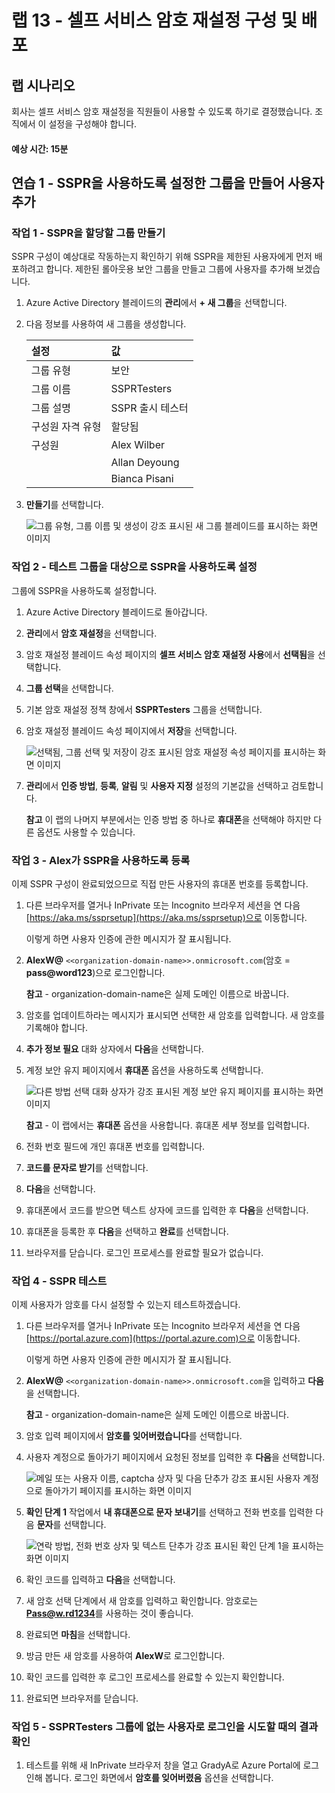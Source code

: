 ﻿---
lab:
    title: '13 - Azure AD 셀프 서비스 암호 재설정 사용'
    learning path: '02'
    module: '모듈 02 - 사용자 인증 관리'
---

# 랩 13 - 셀프 서비스 암호 재설정 구성 및 배포
## 랩 시나리오

회사는 셀프 서비스 암호 재설정을 직원들이 사용할 수 있도록 하기로 결정했습니다. 조직에서 이 설정을 구성해야 합니다.

#### 예상 시간: 15분

## 연습 1 - SSPR을 사용하도록 설정한 그룹을 만들어 사용자 추가

### 작업 1 - SSPR을 할당할 그룹 만들기

SSPR 구성이 예상대로 작동하는지 확인하기 위해 SSPR을 제한된 사용자에게 먼저 배포하려고 합니다. 제한된 롤아웃용 보안 그룹을 만들고 그룹에 사용자를 추가해 보겠습니다.

1. Azure Active Directory 블레이드의 **관리**에서 **+ 새 그룹**을 선택합니다.

2. 다음 정보를 사용하여 새 그룹을 생성합니다.

    | **설정**| **값**|
    | :--- | :--- |
    | 그룹 유형| 보안|
    | 그룹 이름| SSPRTesters|
    | 그룹 설명| SSPR 출시 테스터|
    | 구성원 자격 유형| 할당됨|
    | 구성원| Alex Wilber |
    | |  Allan Deyoung |
    | | Bianca Pisani |
  
    
3. **만들기**를 선택합니다.

    ![그룹 유형, 그룹 이름 및 생성이 강조 표시된 새 그룹 블레이드를 표시하는 화면 이미지](./media/lp2-mod2-create-sspr-security-group.png)

### 작업 2 - 테스트 그룹을 대상으로 SSPR을 사용하도록 설정

그룹에 SSPR을 사용하도록 설정합니다.

1. Azure Active Directory 블레이드로 돌아갑니다.

2. **관리**에서 **암호 재설정**을 선택합니다.

3. 암호 재설정 블레이드 속성 페이지의 **셀프 서비스 암호 재설정 사용**에서 **선택됨**을 선택합니다.

4. **그룹 선택**을 선택합니다.

5. 기본 암호 재설정 정책 창에서 **SSPRTesters** 그룹을 선택합니다.

6. 암호 재설정 블레이드 속성 페이지에서 **저장**을 선택합니다.

    ![선택됨, 그룹 선택 및 저장이 강조 표시된 암호 재설정 속성 페이지를 표시하는 화면 이미지](./media/lp2-mod2-enable-password-reset-for-selected-group.png)

7. **관리**에서 **인증 방법**, **등록**, **알림** 및 **사용자 지정** 설정의 기본값을 선택하고 검토합니다.

    **참고** 이 랩의 나머지 부분에서는 인증 방법 중 하나로 **휴대폰**을 선택해야 하지만 다른 옵션도 사용할 수 있습니다.

### 작업 3 - Alex가 SSPR을 사용하도록 등록

이제 SSPR 구성이 완료되었으므로 직접 만든 사용자의 휴대폰 번호를 등록합니다.

1. 다른 브라우저를 열거나 InPrivate 또는 Incognito 브라우저 세션을 연 다음 [https://aka.ms/ssprsetup](https://aka.ms/ssprsetup)으로 이동합니다.

    이렇게 하면 사용자 인증에 관한 메시지가 잘 표시됩니다.

2. **AlexW@** `<<organization-domain-name>>.onmicrosoft.com`(암호 = **pass@word123**)으로 로그인합니다.

    **참고** - organization-domain-name은 실제 도메인 이름으로 바꿉니다.

3. 암호를 업데이트하라는 메시지가 표시되면 선택한 새 암호를 입력합니다. 새 암호를 기록해야 합니다.

4. **추가 정보 필요** 대화 상자에서 **다음**을 선택합니다.

5. 계정 보안 유지 페이지에서 **휴대폰** 옵션을 사용하도록 선택합니다.

    ![다른 방법 선택 대화 상자가 강조 표시된 계정 보안 유지 페이지를 표시하는 화면 이미지](./media/lp2-mod2-keep-your-account-secure-page.png)

    **참고** - 이 랩에서는 **휴대폰** 옵션을 사용합니다. 휴대폰 세부 정보를 입력합니다.

6. 전화 번호 필드에 개인 휴대폰 번호를 입력합니다.
7. **코드를 문자로 받기**를 선택합니다.
8. **다음**을 선택합니다.

9. 휴대폰에서 코드를 받으면 텍스트 상자에 코드를 입력한 후 **다음**을 선택합니다.

10. 휴대폰을 등록한 후 **다음**을 선택하고 **완료**를 선택합니다.

11. 브라우저를 닫습니다. 로그인 프로세스를 완료할 필요가 없습니다.

### 작업 4 - SSPR 테스트

이제 사용자가 암호를 다시 설정할 수 있는지 테스트하겠습니다.

1. 다른 브라우저를 열거나 InPrivate 또는 Incognito 브라우저 세션을 연 다음 [https://portal.azure.com](https://portal.azure.com)으로 이동합니다.

    이렇게 하면 사용자 인증에 관한 메시지가 잘 표시됩니다.

2. **AlexW@** `<<organization-domain-name>>.onmicrosoft.com`을 입력하고 **다음**을 선택합니다.

    **참고** - organization-domain-name은 실제 도메인 이름으로 바꿉니다.

3. 암호 입력 페이지에서 **암호를 잊어버렸습니다**를 선택합니다.

4. 사용자 계정으로 돌아가기 페이지에서 요청된 정보를 입력한 후 **다음**을 선택합니다.

    ![메일 또는 사용자 이름, captcha 상자 및 다음 단추가 강조 표시된 사용자 계정으로 돌아가기 페이지를 표시하는 화면 이미지](./media/lp2-mod2-get-back-into-your-account-page.png)

5. **확인 단계 1** 작업에서 **내 휴대폰으로 문자 보내기**를 선택하고 전화 번호를 입력한 다음 **문자**를 선택합니다.

    ![연락 방법, 전화 번호 상자 및 텍스트 단추가 강조 표시된 확인 단계 1을 표시하는 화면 이미지](./media/lp2-mod2-sspr-verification-step-1.png)

6. 확인 코드를 입력하고 **다음**을 선택합니다.

7. 새 암호 선택 단계에서 새 암호를 입력하고 확인합니다.  암호로는 **Pass@w.rd1234**를 사용하는 것이 좋습니다.

8. 완료되면 **마침**을 선택합니다.

9. 방금 만든 새 암호를 사용하여 **AlexW**로 로그인합니다.

10. 확인 코드를 입력한 후 로그인 프로세스를 완료할 수 있는지 확인합니다.

11. 완료되면 브라우저를 닫습니다.

### 작업 5 - SSPRTesters 그룹에 없는 사용자로 로그인을 시도할 때의 결과 확인

1. 테스트를 위해 새 InPrivate 브라우저 창을 열고 GradyA로 Azure Portal에 로그인해 봅니다. 로그인 화면에서 **암호를 잊어버렸음** 옵션을 선택합니다.
